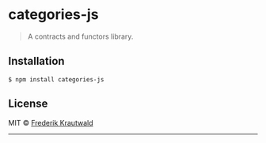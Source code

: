 # categories-js

> A contracts and functors library.

## Installation

```shell
$ npm install categories-js
```

## License

MIT © [Frederik Krautwald](http://github.com/Frikki)

- - -
